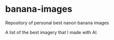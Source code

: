 # banana-images
Repository of personal best nanon banana images

A list of the best imagery that I made with AI. 
